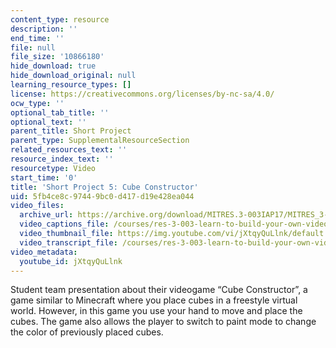 ```yaml
---
content_type: resource
description: ''
end_time: ''
file: null
file_size: '10866180'
hide_download: true
hide_download_original: null
learning_resource_types: []
license: https://creativecommons.org/licenses/by-nc-sa/4.0/
ocw_type: ''
optional_tab_title: ''
optional_text: ''
parent_title: Short Project
parent_type: SupplementalResourceSection
related_resources_text: ''
resource_index_text: ''
resourcetype: Video
start_time: '0'
title: 'Short Project 5: Cube Constructor'
uid: 5fb4ce8c-9744-9bc0-d417-d19e428ea044
video_files:
  archive_url: https://archive.org/download/MITRES.3-003IAP17/MITRES_3-003IAP17_Short_Project_05_300k.mp4
  video_captions_file: /courses/res-3-003-learn-to-build-your-own-videogame-with-the-unity-game-engine-and-microsoft-kinect-january-iap-2017/47d98a965d0954df88fc3267789e8648_jXtqyQuLlnk.vtt
  video_thumbnail_file: https://img.youtube.com/vi/jXtqyQuLlnk/default.jpg
  video_transcript_file: /courses/res-3-003-learn-to-build-your-own-videogame-with-the-unity-game-engine-and-microsoft-kinect-january-iap-2017/a1474671658d89961bd54aa7e14a0d6f_jXtqyQuLlnk.pdf
video_metadata:
  youtube_id: jXtqyQuLlnk
---
```


Student team presentation about their videogame “Cube Constructor”, a game similar to Minecraft where you place cubes in a freestyle virtual world. However, in this game you use your hand to move and place the cubes. The game also allows the player to switch to paint mode to change the color of previously placed cubes.

